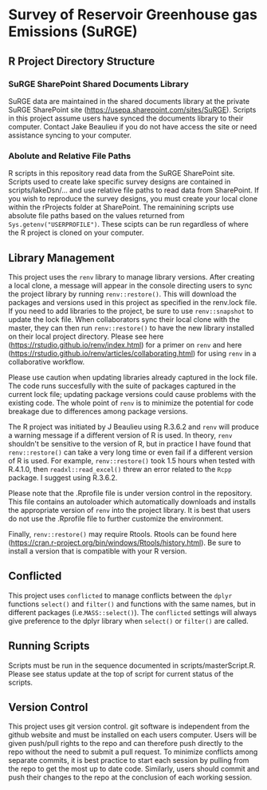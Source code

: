 # Survey of Reservoir Greenhouse gas Emissions (SuRGE)

## R Project Directory Structure
### SuRGE SharePoint Shared Documents Library
SuRGE data are maintained in the shared documents library at the private SuRGE SharePoint site (https://usepa.sharepoint.com/sites/SuRGE).  Scripts in this project assume users have synced the documents library to their computer.  Contact Jake Beaulieu if you do not have access the site or need assistance syncing to your computer.

### Abolute and Relative File Paths
R scripts in this repository read data from the SuRGE SharePoint site.  Scripts used to create lake specific survey designs are contained in scripts/lakeDsn/... and use relative file paths to read data from SharePoint.  If you wish to reproduce the survey designs, you must create your local clone within the rProjects folder at SharePoint.  The remainining scripts use absolute file paths based on the values returned from `Sys.getenv("USERPROFILE")`.  These scipts can be run regardless of where the R project is cloned on your computer.

## Library Management

This project uses the `renv` library to manage library versions.  After creating a local clone, a message will appear in the console directing users to sync the project library  by running `renv::restore()`.  This will download the packages and versions used in this project as specified in the renv.lock file.  If you need to add libraries to the project, be sure to use `renv::snapshot` to update the lock file.  When collaborators sync their local clone with the master, they can then run `renv::restore()` to have the new library installed on their local project directory.  Please see here (https://rstudio.github.io/renv/index.html) for a primer on `renv` and here (https://rstudio.github.io/renv/articles/collaborating.html) for using `renv` in a collaborative workflow.

Please use caution when updating libraries already captured in the lock file.  The code runs succesfully with the suite of packages captured in the current lock file; updating package versions could cause problems with the existing code.  The whole point of `renv` is to  minimize the potential for code breakage due to differences among package versions.

The R project was initiated by J Beaulieu using R.3.6.2 and `renv` will produce a warning message if a different version of R is used.  In theory, `renv` shouldn't be sensitive to the version of R, but in practice I have found that `renv::restore()` can take a very long time or even fail if a different version of R is used.  For example, `renv::restore()` took 1.5 hours when tested with R.4.1.0, then `readxl::read_excel()` threw an error related to the `Rcpp` package.  I suggest using R.3.6.2.  

Please note that the .Rprofile file is under version control in the repository.  This file contains an autoloader which automatically downloads and installs the appropriate version of `renv` into the project library.  It is best that users do not use the .Rprofile file to further customize the environment. 

Finally, `renv::restore()` may require Rtools.  Rtools can be found here (https://cran.r-project.org/bin/windows/Rtools/history.html).  Be sure to install a version that is compatible with your R version.

## Conflicted
This project uses `conflicted` to manage conflicts between the `dplyr` functions `select()` and `filter()` and functions with the same names, but in different packages (i.e.`MASS::select()`).  The `conflicted` settings will always give preference to the dplyr library when `select()` or `filter()` are called.

## Running Scripts
Scripts must be run in the sequence documented in scripts/masterScript.R.  Please see status update at the top of script for current status of the scripts.

## Version Control
This project uses git version control.  git software is independent from the github website and must be installed on each users computer.  Users will be given push/pull rights to the repo and can therefore push directly to the repo without the need to submit a pull request.  To minimize conflicts among separate commits, it is best practice to start each session by pulling from the repo to get the most up to date code.  Similarly, users should commit and push their changes to the repo at the conclusion of each working session.  
